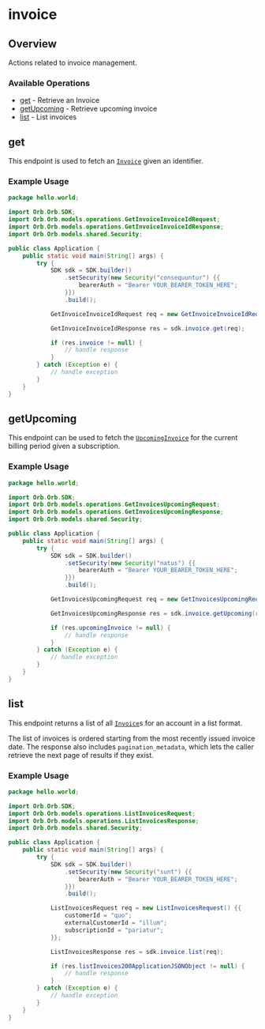# invoice

## Overview

Actions related to invoice management.

### Available Operations

* [get](#get) - Retrieve an Invoice
* [getUpcoming](#getupcoming) - Retrieve upcoming invoice
* [list](#list) - List invoices

## get

This endpoint is used to fetch an [`Invoice`](../reference/Orb-API.json/components/schemas/Invoice) given an identifier.

### Example Usage

```java
package hello.world;

import Orb.Orb.SDK;
import Orb.Orb.models.operations.GetInvoiceInvoiceIdRequest;
import Orb.Orb.models.operations.GetInvoiceInvoiceIdResponse;
import Orb.Orb.models.shared.Security;

public class Application {
    public static void main(String[] args) {
        try {
            SDK sdk = SDK.builder()
                .setSecurity(new Security("consequuntur") {{
                    bearerAuth = "Bearer YOUR_BEARER_TOKEN_HERE";
                }})
                .build();

            GetInvoiceInvoiceIdRequest req = new GetInvoiceInvoiceIdRequest("praesentium");            

            GetInvoiceInvoiceIdResponse res = sdk.invoice.get(req);

            if (res.invoice != null) {
                // handle response
            }
        } catch (Exception e) {
            // handle exception
        }
    }
}
```

## getUpcoming

This endpoint can be used to fetch the [`UpcomingInvoice`](../reference/Orb-API.json/components/schemas/Upcoming%20Invoice) for the current billing period given a subscription.

### Example Usage

```java
package hello.world;

import Orb.Orb.SDK;
import Orb.Orb.models.operations.GetInvoicesUpcomingRequest;
import Orb.Orb.models.operations.GetInvoicesUpcomingResponse;
import Orb.Orb.models.shared.Security;

public class Application {
    public static void main(String[] args) {
        try {
            SDK sdk = SDK.builder()
                .setSecurity(new Security("natus") {{
                    bearerAuth = "Bearer YOUR_BEARER_TOKEN_HERE";
                }})
                .build();

            GetInvoicesUpcomingRequest req = new GetInvoicesUpcomingRequest("magni");            

            GetInvoicesUpcomingResponse res = sdk.invoice.getUpcoming(req);

            if (res.upcomingInvoice != null) {
                // handle response
            }
        } catch (Exception e) {
            // handle exception
        }
    }
}
```

## list

This endpoint returns a list of all [`Invoice`](../reference/Orb-API.json/components/schemas/Invoice)s for an account in a list format. 

The list of invoices is ordered starting from the most recently issued invoice date. The response also includes `pagination_metadata`, which lets the caller retrieve the next page of results if they exist.

### Example Usage

```java
package hello.world;

import Orb.Orb.SDK;
import Orb.Orb.models.operations.ListInvoicesRequest;
import Orb.Orb.models.operations.ListInvoicesResponse;
import Orb.Orb.models.shared.Security;

public class Application {
    public static void main(String[] args) {
        try {
            SDK sdk = SDK.builder()
                .setSecurity(new Security("sunt") {{
                    bearerAuth = "Bearer YOUR_BEARER_TOKEN_HERE";
                }})
                .build();

            ListInvoicesRequest req = new ListInvoicesRequest() {{
                customerId = "quo";
                externalCustomerId = "illum";
                subscriptionId = "pariatur";
            }};            

            ListInvoicesResponse res = sdk.invoice.list(req);

            if (res.listInvoices200ApplicationJSONObject != null) {
                // handle response
            }
        } catch (Exception e) {
            // handle exception
        }
    }
}
```
